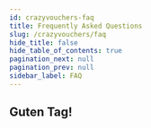 ```yaml
---
id: crazyvouchers-faq
title: Frequently Asked Questions
slug: /crazyvouchers/faq
hide_title: false
hide_table_of_contents: true
pagination_next: null
pagination_prev: null
sidebar_label: FAQ
---
```


## Guten Tag!